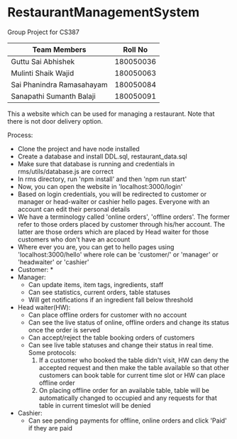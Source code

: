 # RestaurantManagementSystem
Group Project for CS387

| Team Members | Roll No|
|---|---|
| Guttu Sai Abhishek        | 180050036 |
| Mulinti Shaik Wajid       | 180050063 |
| Sai Phanindra Ramasahayam | 180050084 |
| Sanapathi Sumanth Balaji  | 180050091 |


This a website which can be used for managing a restaurant. Note that there is not door delivery option.

Process:
* Clone the project and have node installed
* Create a database and install DDL.sql, restaurant_data.sql
* Make sure that database is running and credentials in rms/utils/database.js are correct
* In rms directory, run 'npm install' and then 'npm run start'
* Now, you can open the website in 'localhost:3000/login'
* Based on login credentials, you will be redirected to customer or manager or head-waiter or cashier hello pages. Everyone with an account can edit their personal details
* We have a terminology called 'online orders', 'offline orders'. The former refer to those orders placed by customer through his/her account. The latter are those orders which are placed by Head waiter for those customers who don't have an account
* Where ever you are, you can get to hello pages using 'localhost:3000/<role>hello' where role can be 'customer/' or 'manager' or 'headwaiter' or 'cashier'
* Customer:
  *
* Manager:
  * Can update items, item tags, ingredients, staff
  * Can see statistics, current orders, table statuses
  * Will get notifications if an ingredient fall below threshold
* Head waiter(HW):
  * Can place offline orders for customer with no account
  * Can see the live status of online, offline orders and change its status once the order is served
  * Can accept/reject the table booking orders of customers
  * Can see live table statuses and change their status in real time. Some protocols:
    1. If a customer who booked the table didn't visit, HW can deny the accepted request and then make the table available so that other customers can book table for current time slot or HW can place offline order
    1. On placing offline order for an available table, table will be automatically changed to occupied and any requests for that table in current timeslot will be denied
* Cashier:
  * Can see pending payments for offline, online orders and click 'Paid' if they are paid

